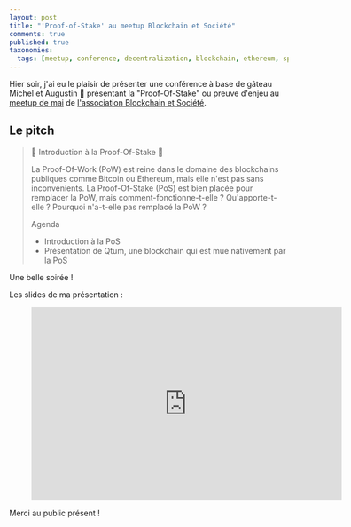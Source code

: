 ```yaml
---
layout: post
title: "'Proof-of-Stake' au meetup Blockchain et Société"
comments: true
published: true
taxonomies: 
  tags: [meetup, conference, decentralization, blockchain, ethereum, speaker, bitcoin]
---
```


Hier soir, j'ai eu le plaisir de présenter une conférence à base de gâteau Michel et Augustin 🤣 présentant la "Proof-Of-Stake" ou preuve d'enjeu au [meetup de mai](https://www.meetup.com/fr-FR/Blockchain-Societe-Nantes/events/250342863/) de [l'association Blockchain et Société](https://blockchainsociete.org).

<!-- more -->

## Le pitch

> 🍟 Introduction à la Proof-Of-Stake 🍟
>
> La Proof-Of-Work (PoW) est reine dans le domaine des blockchains publiques comme Bitcoin ou Ethereum, mais elle n'est pas sans inconvénients.
> La Proof-Of-Stake (PoS) est bien placée pour remplacer la PoW, mais comment-fonctionne-t-elle ?
> Qu'apporte-t-elle ? Pourquoi n'a-t-elle pas remplacé la PoW ?
>
> Agenda
> 
> - Introduction à la PoS
> - Présentation de Qtum, une blockchain qui est mue nativement par la PoS

Une belle soirée !

Les slides de ma présentation :

<figure class="image is-16by9">
<iframe class="has-ratio" src="https://docs.google.com/presentation/d/e/2PACX-1vSZhUnxaXOfdtWbT-dsiIxsVIbmkQlwP09i4Hu7HfQ6NGxjD1l92gId5i6DuA30qTnrIxMOeE9sa41q/embed?start=false&loop=false&delayms=60000" frameborder="0" width="560" height="349" allowfullscreen="true" mozallowfullscreen="true" webkitallowfullscreen="true"></iframe>
</figure>

Merci au public présent !
